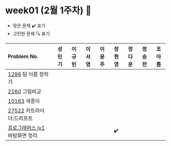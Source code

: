 
# week01 (2월 1주차) :pencil:

- 맞은 문제 :heavy_check_mark: 표기
- 고민한 문제 :mag: 표기


|Problem No.|성민기|이규빈|이서영|이윤주|장현영|정다운|정승찬|조아름|
|:-------------------------|:-----:|:-----:|:-----:|:-----:|:-----:|:-----:|:-----:|:-----:|
|[1296](https://www.acmicpc.net/problem/1296) 팀 이름 정하기|||||||||
|[2160](https://www.acmicpc.net/problem/2160) 그림비교|||||||||
|[10163](https://www.acmicpc.net/problem/10163) 색종이|||||||||
|[27522](https://www.acmicpc.net/problem/27522) 카트라이더:드리프트|||||||||
|[프로그래머스 lv1](https://school.programmers.co.kr/learn/courses/30/lessons/161990) 바탕화면 정리|||||:heavy_check_mark:||||
